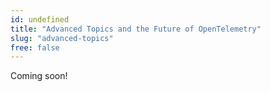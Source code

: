 ```yaml
---
id: undefined
title: "Advanced Topics and the Future of OpenTelemetry"
slug: "advanced-topics"
free: false
---
```


Coming soon!

